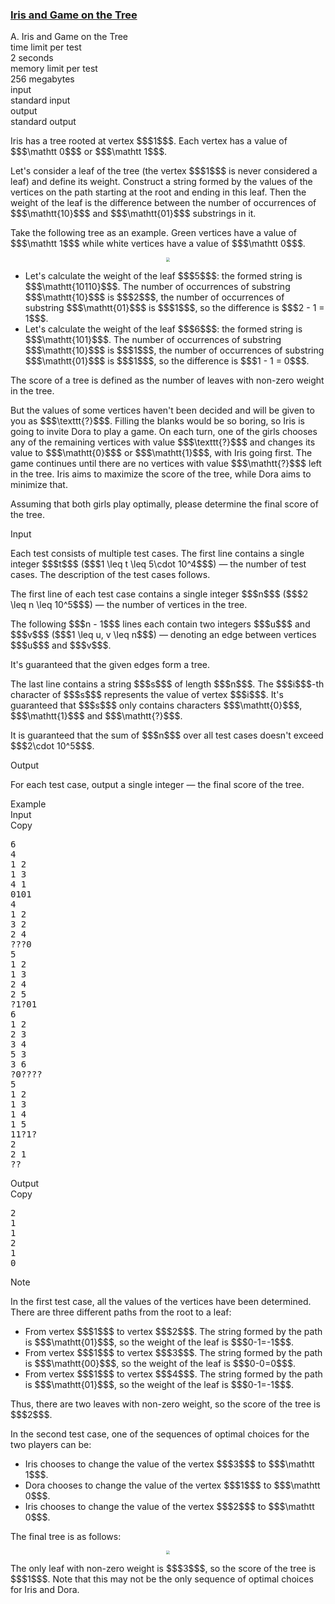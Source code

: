 <h3><a href="https://codeforces.com/contest/2006/problem/A" target="_blank" rel="noopener noreferrer">Iris and Game on the Tree</a></h3>

<div class="header"><div class="title">A. Iris and Game on the Tree</div><div class="time-limit"><div class="property-title">time limit per test</div>2 seconds</div><div class="memory-limit"><div class="property-title">memory limit per test</div>256 megabytes</div><div class="input-file input-standard"><div class="property-title">input</div>standard input</div><div class="output-file output-standard"><div class="property-title">output</div>standard output</div></div><div><p>Iris has a tree rooted at vertex $$$1$$$. Each vertex has a value of $$$\mathtt 0$$$ or $$$\mathtt 1$$$.</p><p>Let's consider a leaf of the tree (the vertex $$$1$$$ is never considered a leaf) and define its <span class="tex-font-style-it">weight</span>. Construct a string formed by the values of the vertices on the path starting at the root and ending in this leaf. Then the weight of the leaf is the difference between the number of occurrences of $$$\mathtt{10}$$$ and $$$\mathtt{01}$$$ substrings in it.</p><p>Take the following tree as an example. Green vertices have a value of $$$\mathtt 1$$$ while white vertices have a value of $$$\mathtt 0$$$.</p><center> <img class="tex-graphics" src="https://espresso.codeforces.com/d9350fda5ff8865950ffe82ce845754501957e88.png" style="zoom: 40.0%;max-width: 100.0%;max-height: 100.0%;">  </center><ul><li> Let's calculate the weight of the leaf $$$5$$$: the formed string is $$$\mathtt{10110}$$$. The number of occurrences of substring $$$\mathtt{10}$$$ is $$$2$$$, the number of occurrences of substring $$$\mathtt{01}$$$ is $$$1$$$, so the difference is $$$2 - 1 = 1$$$.</li><li> Let's calculate the weight of the leaf $$$6$$$: the formed string is $$$\mathtt{101}$$$. The number of occurrences of substring $$$\mathtt{10}$$$ is $$$1$$$, the number of occurrences of substring $$$\mathtt{01}$$$ is $$$1$$$, so the difference is $$$1 - 1 = 0$$$.</li></ul><p>The <span class="tex-font-style-it">score</span> of a tree is defined as the number of leaves with non-zero weight in the tree.</p><p>But the values of some vertices haven't been decided and will be given to you as $$$\texttt{?}$$$. Filling the blanks would be so boring, so Iris is going to invite Dora to play a game. On each turn, one of the girls chooses any of the remaining vertices with value $$$\texttt{?}$$$ and changes its value to $$$\mathtt{0}$$$ or $$$\mathtt{1}$$$, <span class="tex-font-style-bf">with Iris going first</span>. The game continues until there are no vertices with value $$$\mathtt{?}$$$ left in the tree. Iris aims to maximize the score of the tree, while Dora aims to minimize that.</p><p>Assuming that both girls play optimally, please determine the final score of the tree.</p></div><div class="input-specification"><div class="section-title">Input</div><p>Each test consists of multiple test cases. The first line contains a single integer $$$t$$$ ($$$1 \leq t \leq 5\cdot 10^4$$$) — the number of test cases. The description of the test cases follows.</p><p>The first line of each test case contains a single integer $$$n$$$ ($$$2 \leq n \leq 10^5$$$) — the number of vertices in the tree.</p><p>The following $$$n - 1$$$ lines each contain two integers $$$u$$$ and $$$v$$$ ($$$1 \leq u, v \leq n$$$) — denoting an edge between vertices $$$u$$$ and $$$v$$$.</p><p>It's guaranteed that the given edges form a tree.</p><p>The last line contains a string $$$s$$$ of length $$$n$$$. The $$$i$$$-th character of $$$s$$$ represents the value of vertex $$$i$$$. It's guaranteed that $$$s$$$ only contains characters $$$\mathtt{0}$$$, $$$\mathtt{1}$$$ and $$$\mathtt{?}$$$.</p><p>It is guaranteed that the sum of $$$n$$$ over all test cases doesn't exceed $$$2\cdot 10^5$$$.</p></div><div class="output-specification"><div class="section-title">Output</div><p>For each test case, output a single integer — the final score of the tree.</p></div><div class="sample-tests"><div class="section-title">Example</div><div class="sample-test"><div class="input"><div class="title">Input<div title="Copy" data-clipboard-target="#id0007208545637293051" id="id009117344686145638" class="input-output-copier">Copy</div></div><pre id="id0007208545637293051"><div class="test-example-line test-example-line-even test-example-line-0">6</div><div class="test-example-line test-example-line-odd test-example-line-1">4</div><div class="test-example-line test-example-line-odd test-example-line-1">1 2</div><div class="test-example-line test-example-line-odd test-example-line-1">1 3</div><div class="test-example-line test-example-line-odd test-example-line-1">4 1</div><div class="test-example-line test-example-line-odd test-example-line-1">0101</div><div class="test-example-line test-example-line-even test-example-line-2">4</div><div class="test-example-line test-example-line-even test-example-line-2">1 2</div><div class="test-example-line test-example-line-even test-example-line-2">3 2</div><div class="test-example-line test-example-line-even test-example-line-2">2 4</div><div class="test-example-line test-example-line-even test-example-line-2">???0</div><div class="test-example-line test-example-line-odd test-example-line-3">5</div><div class="test-example-line test-example-line-odd test-example-line-3">1 2</div><div class="test-example-line test-example-line-odd test-example-line-3">1 3</div><div class="test-example-line test-example-line-odd test-example-line-3">2 4</div><div class="test-example-line test-example-line-odd test-example-line-3">2 5</div><div class="test-example-line test-example-line-odd test-example-line-3">?1?01</div><div class="test-example-line test-example-line-even test-example-line-4">6</div><div class="test-example-line test-example-line-even test-example-line-4">1 2</div><div class="test-example-line test-example-line-even test-example-line-4">2 3</div><div class="test-example-line test-example-line-even test-example-line-4">3 4</div><div class="test-example-line test-example-line-even test-example-line-4">5 3</div><div class="test-example-line test-example-line-even test-example-line-4">3 6</div><div class="test-example-line test-example-line-even test-example-line-4">?0????</div><div class="test-example-line test-example-line-odd test-example-line-5">5</div><div class="test-example-line test-example-line-odd test-example-line-5">1 2</div><div class="test-example-line test-example-line-odd test-example-line-5">1 3</div><div class="test-example-line test-example-line-odd test-example-line-5">1 4</div><div class="test-example-line test-example-line-odd test-example-line-5">1 5</div><div class="test-example-line test-example-line-odd test-example-line-5">11?1?</div><div class="test-example-line test-example-line-even test-example-line-6">2</div><div class="test-example-line test-example-line-even test-example-line-6">2 1</div><div class="test-example-line test-example-line-even test-example-line-6">??</div></pre></div><div class="output"><div class="title">Output<div title="Copy" data-clipboard-target="#id002919395797356368" id="id004532526544425023" class="input-output-copier">Copy</div></div><pre id="id002919395797356368">2
1
1
2
1
0
</pre></div></div></div><div class="note"><div class="section-title">Note</div><p>In the first test case, all the values of the vertices have been determined. There are three different paths from the root to a leaf:</p><ul> <li> From vertex $$$1$$$ to vertex $$$2$$$. The string formed by the path is $$$\mathtt{01}$$$, so the weight of the leaf is $$$0-1=-1$$$. </li><li> From vertex $$$1$$$ to vertex $$$3$$$. The string formed by the path is $$$\mathtt{00}$$$, so the weight of the leaf is $$$0-0=0$$$. </li><li> From vertex $$$1$$$ to vertex $$$4$$$. The string formed by the path is $$$\mathtt{01}$$$, so the weight of the leaf is $$$0-1=-1$$$. </li></ul><p>Thus, there are two leaves with non-zero weight, so the score of the tree is $$$2$$$.</p><p>In the second test case, one of the sequences of optimal choices for the two players can be:</p><ul> <li> Iris chooses to change the value of the vertex $$$3$$$ to $$$\mathtt 1$$$. </li><li> Dora chooses to change the value of the vertex $$$1$$$ to $$$\mathtt 0$$$. </li><li> Iris chooses to change the value of the vertex $$$2$$$ to $$$\mathtt 0$$$. </li></ul><p>The final tree is as follows:</p><center> <img class="tex-graphics" src="https://espresso.codeforces.com/e0dfb0666ab640a4b73dd23d5176bbf71153cf68.png" style="zoom: 40.0%;max-width: 100.0%;max-height: 100.0%;">  </center><p>The only leaf with non-zero weight is $$$3$$$, so the score of the tree is $$$1$$$. Note that this may not be the only sequence of optimal choices for Iris and Dora.</p></div>